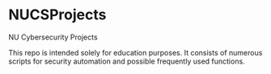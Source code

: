 # NUCSProjects
NU Cybersecurity Projects

This repo is intended solely for education purposes. 
It consists of numerous scripts for security automation and possible frequently used functions.
